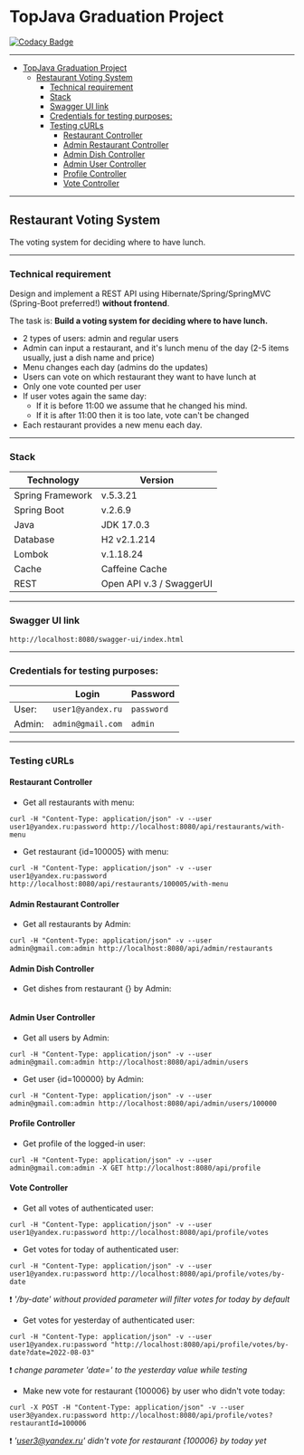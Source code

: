 TopJava Graduation Project
===

[![Codacy Badge](https://app.codacy.com/project/badge/Grade/f4d82a6c9735461c9486a4d76fbff683)](https://www.codacy.com/gh/ppichugin/restaurant-voting-system/dashboard?utm_source=github.com&amp;utm_medium=referral&amp;utm_content=ppichugin/restaurant-voting-system&amp;utm_campaign=Badge_Grade)

---

<!-- TOC -->
* [TopJava Graduation Project](#topjava-graduation-project)
  * [Restaurant Voting System](#restaurant-voting-system)
    * [Technical requirement](#technical-requirement)
    * [Stack](#stack)
    * [Swagger UI link](#swagger-ui-link)
    * [Credentials for testing purposes:](#credentials-for-testing-purposes)
    * [Testing cURLs](#testing-curls)
      * [Restaurant Controller](#restaurant-controller)
      * [Admin Restaurant Controller](#admin-restaurant-controller)
      * [Admin Dish Controller](#admin-dish-controller)
      * [Admin User Controller](#admin-user-controller)
      * [Profile Controller](#profile-controller)
      * [Vote Controller](#vote-controller)
<!-- TOC -->

---

## Restaurant Voting System

The voting system for deciding where to have lunch.

---

### Technical requirement

Design and implement a REST API using Hibernate/Spring/SpringMVC (Spring-Boot preferred!) **without frontend**.

The task is: **Build a voting system for deciding where to have lunch.**

* 2 types of users: admin and regular users
* Admin can input a restaurant, and it's lunch menu of the day (2-5 items usually, just a dish name and price)
* Menu changes each day (admins do the updates)
* Users can vote on which restaurant they want to have lunch at
* Only one vote counted per user
* If user votes again the same day:
  * If it is before 11:00 we assume that he changed his mind.
  * If it is after 11:00 then it is too late, vote can't be changed
* Each restaurant provides a new menu each day.

---

### Stack

| Technology       | Version                  |
|------------------|--------------------------|
| Spring Framework | v.5.3.21                 |
| Spring Boot      | v.2.6.9                  |
| Java             | JDK 17.0.3               |
| Database         | H2 v2.1.214              |
| Lombok           | v.1.18.24                |
| Cache            | Caffeine Cache           |
| REST             | Open API v.3 / SwaggerUI |

---

### Swagger UI link

```console
http://localhost:8080/swagger-ui/index.html
```

---

### Credentials for testing purposes:

|        | Login             | Password   |
|--------|-------------------|------------|
| User:  | `user1@yandex.ru` | `password` |
| Admin: | `admin@gmail.com` | `admin`    |

---

### Testing cURLs

#### Restaurant Controller

- Get all restaurants with menu:
```console
curl -H "Content-Type: application/json" -v --user user1@yandex.ru:password http://localhost:8080/api/restaurants/with-menu
```

- Get restaurant {id=100005} with menu:
```console
curl -H "Content-Type: application/json" -v --user user1@yandex.ru:password http://localhost:8080/api/restaurants/100005/with-menu
```

#### Admin Restaurant Controller

- Get all restaurants by Admin:
```console
curl -H "Content-Type: application/json" -v --user admin@gmail.com:admin http://localhost:8080/api/admin/restaurants
```

#### Admin Dish Controller

- Get dishes from restaurant {} by Admin:
```console

```

#### Admin User Controller

- Get all users by Admin:
```console
curl -H "Content-Type: application/json" -v --user admin@gmail.com:admin http://localhost:8080/api/admin/users
```

- Get user {id=100000} by Admin:
```console
curl -H "Content-Type: application/json" -v --user admin@gmail.com:admin http://localhost:8080/api/admin/users/100000
```

#### Profile Controller

- Get profile of the logged-in user:
```console
curl -H "Content-Type: application/json" -v --user admin@gmail.com:admin -X GET http://localhost:8080/api/profile
```

#### Vote Controller

- Get all votes of authenticated user:
```console
curl -H "Content-Type: application/json" -v --user user1@yandex.ru:password http://localhost:8080/api/profile/votes
```

- Get votes for today of authenticated user:
```console
curl -H "Content-Type: application/json" -v --user user1@yandex.ru:password http://localhost:8080/api/profile/votes/by-date
```
❗ _'/by-date' without provided parameter will filter votes for today by default_

- Get votes for yesterday of authenticated user:
```console
curl -H "Content-Type: application/json" -v --user user1@yandex.ru:password "http://localhost:8080/api/profile/votes/by-date?date=2022-08-03"
```
❗ _change parameter 'date=' to the yesterday value while testing_

- Make new vote for restaurant {100006} by user who didn't vote today:
```console
curl -X POST -H "Content-Type: application/json" -v --user user3@yandex.ru:password http://localhost:8080/api/profile/votes?restaurantId=100006
```
❗ _'user3@yandex.ru' didn't vote for restaurant {100006} by today yet_